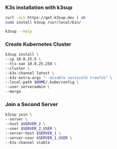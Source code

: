 ### K3s installation with k3sup

```bash
curl -sLS https://get.k3sup.dev | sh
sudo install k3sup /usr/local/bin/

k3sup --help
```
### Create Kubernetes Cluster

```bash
k3sup install \
--ip 10.0.25.5 \
--tls-san 10.0.25.250 \
--cluster \
--k3s-channel latest \
--k3s-extra-args "--disable servicelb traefik" \
--local-path $HOME/.kube/config \
--user serveradmin \
--merge
```

### Join a Second Server

```bash
k3sup join \
--server \
--host $SERVER_2 \
--user $SERVER_2_USER \
--server-host $SERVER_1 \
--server-user $SERVER_1_USER \
--k3s-channel stable 
```